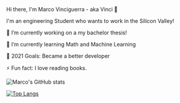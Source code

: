 Hi there, I'm Marco Vinciguerra - aka Vinci 👋

I'm an engineering Student who wants to work in the Silicon Valley!

🔭 I’m currently working on a my bachelor thesis!

🌱 I’m currently learning Math and Machine Learning

🥅 2021 Goals: Became a better developer

⚡ Fun fact: I love reading books.


![Marco's GitHub stats](https://github-readme-stats.vercel.app/api?username=VinciGit00&theme=onedark&show_icons=true)

[![Top Langs](https://github-readme-stats.vercel.app/api/top-langs/?username=VinciGit00&theme=onedark)](https://github.com/VinciGit00/github-readme-stats)

